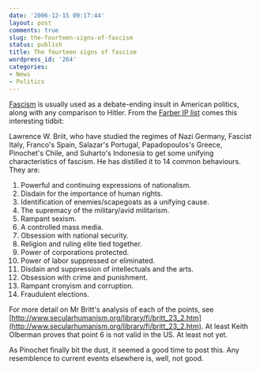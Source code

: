 ```yaml
---
date: '2006-12-15 09:17:44'
layout: post
comments: true
slug: the-fourteen-signs-of-fascism
status: publish
title: The fourteen signs of fascism
wordpress_id: '264'
categories:
- News
- Politics
---
```


[Fascism](http://en.wikipedia.org/wiki/Fascism) is usually used as a debate-ending insult in American politics, along with any comparison to Hitler. From the [Farber IP list](http://www.interesting-people.org/) comes this interesting tidbit:



> 
Lawrence W. Briit, who have studied the regimes of Nazi Germany,
Fascist Italy, Franco's Spain, Salazar's Portugal, Papadopoulos's
Greece, Pinochet's Chile, and Suharto's Indonesia to get some unifying
characteristics of fascism. He has distilled it to 14 common
behaviours. They are:

1. Powerful and continuing expressions of nationalism.
2. Disdain for the importance of human rights.
3. Identification of enemies/scapegoats as a unifying cause.
4. The supremacy of the military/avid militarism.
5. Rampant sexism.
6. A controlled mass media.
7. Obsession with national security.
8. Religion and ruling elite tied together.
9. Power of corporations protected.
10. Power of labor suppressed or eliminated.
11. Disdain and suppression of intellectuals and the arts.
12. Obsession with crime and punishment.
13. Rampant cronyism and corruption.
14. Fraudulent elections.

For more detail on Mr Britt's analysis of each of the points, see
[http://www.secularhumanism.org/library/fi/britt_23_2.htm](http://www.secularhumanism.org/library/fi/britt_23_2.htm). At least
Keith Olberman proves that point 6 is not valid in the US. At least
not yet.




As Pinochet finally bit the dust, it seemed a good time to post this. Any resemblence to current events elsewhere is, well, not good.
